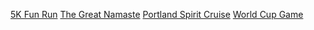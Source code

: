 [5K Fun Run](/activities#5k-run)
[The Great Namaste](/activities#namaste)
[Portland Spirit Cruise](/activities#portland-spirit)
[World Cup Game](/activities#world-cup)
